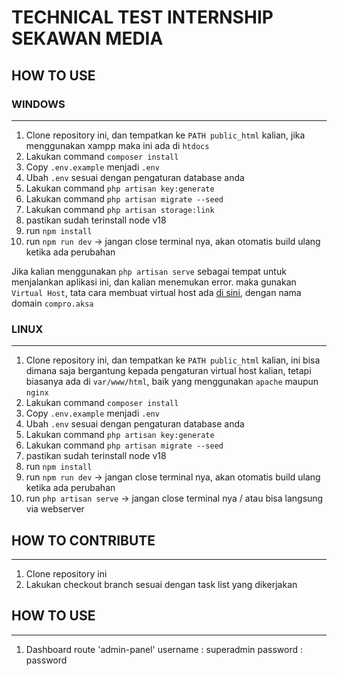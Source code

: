 # TECHNICAL TEST INTERNSHIP SEKAWAN MEDIA

## HOW TO USE

### WINDOWS

---

1. Clone repository ini, dan tempatkan ke `PATH public_html` kalian, jika menggunakan xampp maka ini ada di `htdocs`
2. Lakukan command `composer install`
3. Copy `.env.example` menjadi `.env`
4. Ubah `.env` sesuai dengan pengaturan database anda
5. Lakukan command `php artisan key:generate`
6. Lakukan command `php artisan migrate --seed`
7. Lakukan command `php artisan storage:link`
8. pastikan sudah terinstall node v18
9. run `npm install`
10. run `npm run dev` -> jangan close terminal nya, akan otomatis build ulang ketika ada perubahan

Jika kalian menggunakan `php artisan serve` sebagai tempat untuk menjalankan aplikasi ini, dan kalian menemukan error.
maka gunakan `Virtual Host`, tata cara membuat virtual host ada [di sini](https://www.jurnalweb.com/cara-membuat-virtual-host-di-xampp-windows/), dengan nama domain `compro.aksa`

### LINUX

---

1. Clone repository ini, dan tempatkan ke `PATH public_html` kalian, ini bisa dimana saja bergantung kepada pengaturan virtual host kalian, tetapi biasanya ada di `var/www/html`, baik yang menggunakan `apache` maupun `nginx`
2. Lakukan command `composer install`
3. Copy `.env.example` menjadi `.env`
4. Ubah `.env` sesuai dengan pengaturan database anda
5. Lakukan command `php artisan key:generate`
6. Lakukan command `php artisan migrate --seed`
7. pastikan sudah terinstall node v18
8. run `npm install`
9. run `npm run dev` -> jangan close terminal nya, akan otomatis build ulang ketika ada perubahan
10. run `php artisan serve` -> jangan close terminal nya / atau bisa langsung via webserver

## HOW TO CONTRIBUTE

---

1. Clone repository ini
2. Lakukan checkout branch sesuai dengan task list yang dikerjakan

## HOW TO USE

---
1. Dashboard route 'admin-panel'
    username : superadmin
    password : password
